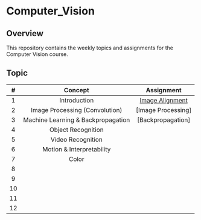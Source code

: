 # Computer_Vision
## Overview
This repository contains the weekly topics and assignments for the Computer Vision course.

## Topic
| #  | Concept                               | Assignment                                                                                                                |
|:---:|:-------------------------------------:|:-----------------------------------------------------------------------------------------------------------------------:|
| 1   | Introduction  | [Image Alignment](https://github.com/EesunMoon/Computer_Vision/blob/main/HW0/HW0_em3907.ipynb) |
| 2   | Image Processing (Convolution) | [Image Processing] |
| 3   | Machine Learning & Backpropagation  | [Backpropagation] |
| 4   | Object Recognition  |  |
| 5   | Video Recognition | |
| 6   | Motion & Interpretability | |
| 7   | Color |  |
| 8   |  |  |
| 9   |  |  |
| 10  |  |  |
| 11  |  |  |
| 12  |  |  |

